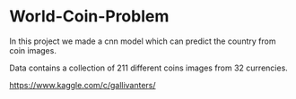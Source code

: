 # World-Coin-Problem
In this project we made a cnn model which can predict the country from coin images.

Data contains a collection of 211 different coins images from 32 currencies.

https://www.kaggle.com/c/gallivanters/
